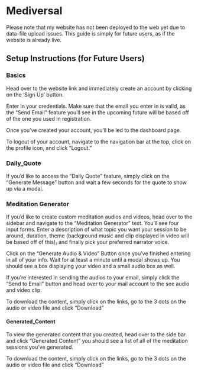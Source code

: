 # Mediversal

Please note that my website has not been deployed to the web yet due to data-file upload issues. This guide is simply for future users, as if the website is already live. 

## Setup Instructions (for Future Users)

### Basics

Head over to the website link and immediately create an account by clicking on the ‘Sign Up’ button. 

Enter in your credentials. Make sure that the email you enter in is valid, as the “Send Email” feature you’ll see in the upcoming future will be based off of the one you used in registration. 

Once you’ve created your account, you’ll be led to the dashboard page.

To logout of your account, navigate to the navigation bar at the top, click on the profile icon, and click “Logout.” 

### Daily_Quote

 If you’d like to access the “Daily Quote” feature, simply click on the “Generate Message” button and wait a few seconds for the quote to show up via a modal. 

 ### Meditation Generator

 If you’d like to create custom meditation audios and videos, head over to the sidebar and navigate to the “Meditation Generator” text. You’ll see four input forms. Enter a description of what topic you want your session to be around, duration, theme (background music and clip displayed in video will be based off of this), and finally pick your preferred narrator voice. 

Click on the “Generate Audio & Video” Button once you’ve finished entering in all of your info. Wait for at least a minute until a modal shows up. You should see a box displaying your video and a small audio box as well. 

If you’re interested in sending the audios to your email, simply click the “Send to Email” button and head over to your mail account to the see audio and video clip. 

To download the content, simply click on the links, go to the 3 dots on the audio or video file and click “Download”


#### Generated_Content

To view the generated content that you created, head over to the side bar and click “Generated Content” you should see a list of all of the meditation sessions you’ve generated. 

To download the content, simply click on the links, go to the 3 dots on the audio or video file and click “Download”




